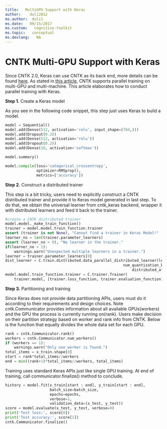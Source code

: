 ```yaml
---
title:   MultiGPU Support with Keras
author:    duli2012
ms.author:  duli1
ms.date:   09/15/2017
ms.custom:   cognitive-toolkit
ms.topic:   conceptual
ms.devlang:   NA
---
```


# CNTK Multi-GPU Support with Keras

Since CNTK 2.0, Keras can use CNTK as its back end, more details can be found [here](./using-cntk-with-keras.md). 
As stated in [this article](./Multiple-GPUs-and-machines), CNTK supports parallel training on multi-GPU and multi-machine. This article elaborates how to conduct
parallel training with Keras.

**Step 1.** Create a Keras model

As you see in the following code snippet, this step just uses Keras to build a model. 
```python
model = Sequential()
model.add(Dense(512, activation='relu', input_shape=(784,)))
model.add(Dropout(0.2))
model.add(Dense(512, activation='relu'))
model.add(Dropout(0.2))
model.add(Dense(10, activation='softmax'))

model.summary()

model.compile(loss='categorical_crossentropy',
              optimizer=RMSprop(),
              metrics=['accuracy'])
```

**Step 2.** Construct a distributed trainer

This step is a bit tricky, users need to explicitly construct a CNTK distributed trainer and provide it to Keras model generated in last step. To do that, we obtain the
universal learner from cntk_keras backend, wrapper it with distributed learners and feed it back to the trainer.
```python
#create a CNTK distributed trainer
model.model._make_train_function()
trainer = model.model.train_function.trainer
assert (trainer is not None), "Cannot find a trainer in Keras Model!"
learner_no = len(trainer.parameter_learners)
assert (learner_no > 0), "No learner in the trainer."
if(learner_no > 1):
    warnings.warn("Unexpected multiple learners in a trainer.")
learner = trainer.parameter_learners[0]
dist_learner = C.train.distributed.data_parallel_distributed_learner(learner
                                                     num_quantization_bits=32,
                                                         distributed_after=0)
model.model.train_function.trainer = C.trainer.Trainer(
    trainer.model, [trainer.loss_function, trainer.evaluation_function], [dist_learner])
```

**Step 3.** Partitioning and training 

Since Keras does not provide data partitioning APIs, users must do it according to their requirements and design choices. Note cntk.Communicator provides information 
about all available GPUs(workers) and the GPU the process is currently running on(rank). Users make decision on their partition strategy based on worker and rank info 
from CNTK. Below is the function that equally divides the whole data set for each GPU. 

```python
rank = cntk.Communicator.rank()
workers = cntk.Communicator.num_workers()
if (workers == 1):
    warnings.warn("Only one worker is found.")
total_items = x_train.shape[0]
start = rank*total_items//workers
end = min((rank+1)*total_items//workers, total_items)
```

Training uses standard Keras APIs just like single GPU training. At end of training, call communicator.finalize() method to conclude.
```python
history = model.fit(x_train[start : end], y_train[start : end],
                    batch_size=batch_size,
                    epochs=epochs,
                    verbose=1,
                    validation_data=(x_test, y_test))
score = model.evaluate(x_test, y_test, verbose=0)
print('Test loss:', score[0])
print('Test accuracy:', score[1])
cntk.Communicator.finalize()
```
